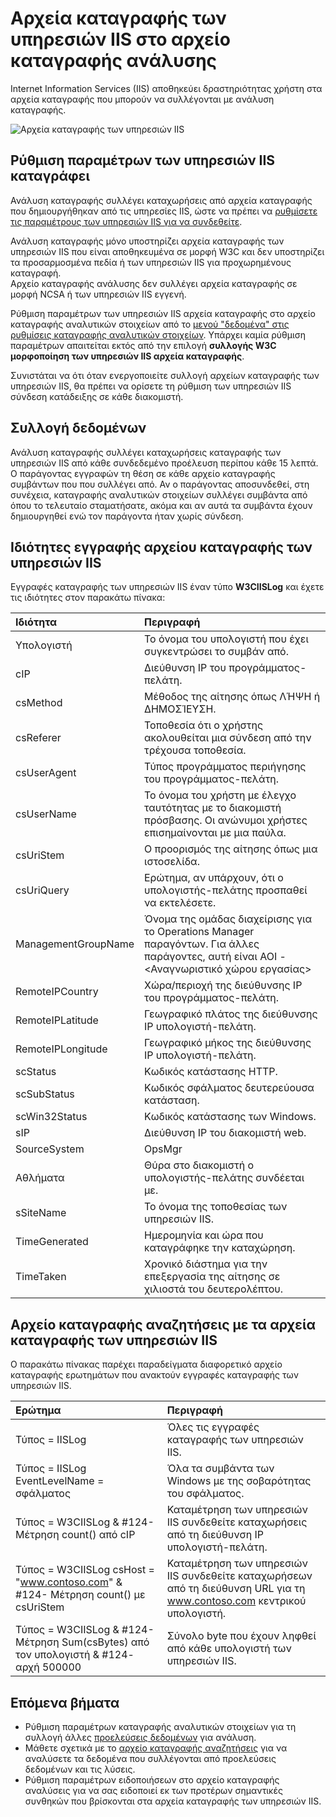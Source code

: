 <properties
   pageTitle="Αρχεία καταγραφής των υπηρεσιών IIS στο αρχείο καταγραφής ανάλυσης | Microsoft Azure"
   description="Internet Information Services (IIS) αποθηκεύει δραστηριότητας χρήστη στα αρχεία καταγραφής που μπορούν να συλλέγονται με ανάλυση καταγραφής.  Σε αυτό το άρθρο περιγράφει τον τρόπο ρύθμισης των παραμέτρων συλλογής των αρχείων καταγραφής των υπηρεσιών IIS και λεπτομέρειες για τις εγγραφές που δημιουργούν στο αποθετήριο OMS."
   services="log-analytics"
   documentationCenter=""
   authors="bwren"
   manager="jwhit"
   editor="tysonn" />
<tags
   ms.service="log-analytics"
   ms.devlang="na"
   ms.topic="article"
   ms.tgt_pltfrm="na"
   ms.workload="infrastructure-services"
   ms.date="10/18/2016"
   ms.author="bwren" />

# <a name="iis-logs-in-log-analytics"></a>Αρχεία καταγραφής των υπηρεσιών IIS στο αρχείο καταγραφής ανάλυσης
Internet Information Services (IIS) αποθηκεύει δραστηριότητας χρήστη στα αρχεία καταγραφής που μπορούν να συλλέγονται με ανάλυση καταγραφής.  

![Αρχεία καταγραφής των υπηρεσιών IIS](media/log-analytics-data-sources-iis-logs/overview.png)

## <a name="configuring-iis-logs"></a>Ρύθμιση παραμέτρων των υπηρεσιών IIS καταγράφει
Ανάλυση καταγραφής συλλέγει καταχωρήσεις από αρχεία καταγραφής που δημιουργήθηκαν από τις υπηρεσίες IIS, ώστε να πρέπει να [ρυθμίσετε τις παραμέτρους των υπηρεσιών IIS για να συνδεθείτε](https://technet.microsoft.com/library/hh831775.aspx).

Ανάλυση καταγραφής μόνο υποστηρίζει αρχεία καταγραφής των υπηρεσιών IIS που είναι αποθηκευμένα σε μορφή W3C και δεν υποστηρίζει τα προσαρμοσμένα πεδία ή των υπηρεσιών IIS για προχωρημένους καταγραφή.  
Αρχείο καταγραφής ανάλυσης δεν συλλέγει αρχεία καταγραφής σε μορφή NCSA ή των υπηρεσιών IIS εγγενή.

Ρύθμιση παραμέτρων των υπηρεσιών IIS αρχεία καταγραφής στο αρχείο καταγραφής αναλυτικών στοιχείων από το [μενού "δεδομένα" στις ρυθμίσεις καταγραφής αναλυτικών στοιχείων](log-analytics-data-sources.md#configuring-data-sources).  Υπάρχει καμία ρύθμιση παραμέτρων απαιτείται εκτός από την επιλογή **συλλογής W3C μορφοποίηση των υπηρεσιών IIS αρχεία καταγραφής**.

Συνιστάται να ότι όταν ενεργοποιείτε συλλογή αρχείων καταγραφής των υπηρεσιών IIS, θα πρέπει να ορίσετε τη ρύθμιση των υπηρεσιών IIS σύνδεση κατάδειξης σε κάθε διακομιστή.


## <a name="data-collection"></a>Συλλογή δεδομένων

Ανάλυση καταγραφής συλλέγει καταχωρήσεις καταγραφής των υπηρεσιών IIS από κάθε συνδεδεμένο προέλευση περίπου κάθε 15 λεπτά.  Ο παράγοντας εγγραφών τη θέση σε κάθε αρχείο καταγραφής συμβάντων που που συλλέγει από.  Αν ο παράγοντας αποσυνδεθεί, στη συνέχεια, καταγραφής αναλυτικών στοιχείων συλλέγει συμβάντα από όπου το τελευταίο σταματήσατε, ακόμα και αν αυτά τα συμβάντα έχουν δημιουργηθεί ενώ τον παράγοντα ήταν χωρίς σύνδεση.


## <a name="iis-log-record-properties"></a>Ιδιότητες εγγραφής αρχείου καταγραφής των υπηρεσιών IIS

Εγγραφές καταγραφής των υπηρεσιών IIS έναν τύπο **W3CIISLog** και έχετε τις ιδιότητες στον παρακάτω πίνακα:

| Ιδιότητα | Περιγραφή |
|:--|:--|
| Υπολογιστή | Το όνομα του υπολογιστή που έχει συγκεντρώσει το συμβάν από. |
| cIP | Διεύθυνση IP του προγράμματος-πελάτη. |
| csMethod | Μέθοδος της αίτησης όπως ΛΉΨΗ ή ΔΗΜΟΣΊΕΥΣΗ. |
| csReferer | Τοποθεσία ότι ο χρήστης ακολουθείται μια σύνδεση από την τρέχουσα τοποθεσία. |
| csUserAgent | Τύπος προγράμματος περιήγησης του προγράμματος-πελάτη. |
| csUserName | Το όνομα του χρήστη με έλεγχο ταυτότητας με το διακομιστή πρόσβασης. Οι ανώνυμοι χρήστες επισημαίνονται με μια παύλα. |
| csUriStem | Ο προορισμός της αίτησης όπως μια ιστοσελίδα. |
| csUriQuery | Ερώτημα, αν υπάρχουν, ότι ο υπολογιστής-πελάτης προσπαθεί να εκτελέσετε. |
| ManagementGroupName | Όνομα της ομάδας διαχείρισης για το Operations Manager παραγόντων.  Για άλλες παράγοντες, αυτή είναι AOI -\<Αναγνωριστικό χώρου εργασίας\> |
| RemoteIPCountry | Χώρα/περιοχή της διεύθυνσης IP του προγράμματος-πελάτη. |
| RemoteIPLatitude | Γεωγραφικό πλάτος της διεύθυνσης IP υπολογιστή-πελάτη. |
| RemoteIPLongitude | Γεωγραφικό μήκος της διεύθυνσης IP υπολογιστή-πελάτη. |
| scStatus | Κωδικός κατάστασης HTTP. |
| scSubStatus | Κωδικός σφάλματος δευτερεύουσα κατάσταση. |
| scWin32Status | Κωδικός κατάστασης των Windows. |
| sIP | Διεύθυνση IP του διακομιστή web. |
| SourceSystem  | OpsMgr |
| Αθλήματα | Θύρα στο διακομιστή ο υπολογιστής-πελάτης συνδέεται με. |
| sSiteName | Το όνομα της τοποθεσίας των υπηρεσιών IIS. |
| TimeGenerated | Ημερομηνία και ώρα που καταγράφηκε την καταχώρηση. |
| TimeTaken | Χρονικό διάστημα για την επεξεργασία της αίτησης σε χιλιοστά του δευτερολέπτου. |

## <a name="log-searches-with-iis-logs"></a>Αρχείο καταγραφής αναζητήσεις με τα αρχεία καταγραφής των υπηρεσιών IIS

Ο παρακάτω πίνακας παρέχει παραδείγματα διαφορετικό αρχείο καταγραφής ερωτημάτων που ανακτούν εγγραφές καταγραφής των υπηρεσιών IIS.

| Ερώτημα | Περιγραφή |
|:--|:--|
| Τύπος = IISLog | Όλες τις εγγραφές καταγραφής των υπηρεσιών IIS. |
| Τύπος = IISLog EventLevelName = σφάλματος | Όλα τα συμβάντα των Windows με της σοβαρότητας του σφάλματος. |
| Τύπος = W3CIISLog & #124- Μέτρηση count() από cIP | Καταμέτρηση των υπηρεσιών IIS συνδεθείτε καταχωρήσεις από τη διεύθυνση IP υπολογιστή-πελάτη. |
| Τύπος = W3CIISLog csHost = "www.contoso.com" & #124- Μέτρηση count() με csUriStem | Καταμέτρηση των υπηρεσιών IIS συνδεθείτε καταχωρήσεων από τη διεύθυνση URL για τη www.contoso.com κεντρικού υπολογιστή. |
| Τύπος = W3CIISLog & #124- Μέτρηση Sum(csBytes) από τον υπολογιστή & #124- αρχή 500000| Σύνολο byte που έχουν ληφθεί από κάθε υπολογιστή των υπηρεσιών IIS. |

## <a name="next-steps"></a>Επόμενα βήματα

- Ρύθμιση παραμέτρων καταγραφής αναλυτικών στοιχείων για τη συλλογή άλλες [προελεύσεις δεδομένων](log-analytics-data-sources.md) για ανάλυση.
- Μάθετε σχετικά με το [αρχείο καταγραφής αναζητήσεις](log-analytics-log-searches.md) για να αναλύσετε τα δεδομένα που συλλέγονται από προελεύσεις δεδομένων και τις λύσεις.
- Ρύθμιση παραμέτρων ειδοποιήσεων στο αρχείο καταγραφής αναλύσεις για να σας ειδοποιεί εκ των προτέρων σημαντικές συνθηκών που βρίσκονται στα αρχεία καταγραφής των υπηρεσιών IIS.
